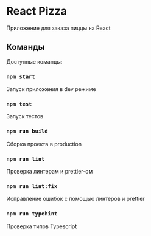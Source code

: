 # React Pizza

Приложение для заказа пиццы на React

## Команды

Доступные команды:

### `npm start`

Запуск приложения в dev режиме

### `npm test`

Запуск тестов

### `npm run build`

Сборка проекта в production

### `npm run lint`

Проверка линтерам и prettier-ом

### `npm run lint:fix`

Исправление ошибок с помощью линтеров и prettier

### `npm run typehint`

Проверка типов Typescript

